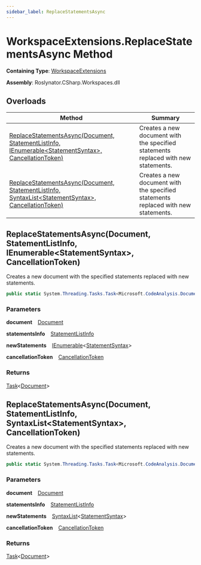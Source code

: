 ```yaml
---
sidebar_label: ReplaceStatementsAsync
---
```


# WorkspaceExtensions\.ReplaceStatementsAsync Method

**Containing Type**: [WorkspaceExtensions](../index.md)

**Assembly**: Roslynator\.CSharp\.Workspaces\.dll

## Overloads

| Method | Summary |
| ------ | ------- |
| [ReplaceStatementsAsync(Document, StatementListInfo, IEnumerable&lt;StatementSyntax&gt;, CancellationToken)](#Roslynator_CSharp_WorkspaceExtensions_ReplaceStatementsAsync_Microsoft_CodeAnalysis_Document_Roslynator_CSharp_Syntax_StatementListInfo_System_Collections_Generic_IEnumerable_Microsoft_CodeAnalysis_CSharp_Syntax_StatementSyntax__System_Threading_CancellationToken_) | Creates a new document with the specified statements replaced with new statements\. |
| [ReplaceStatementsAsync(Document, StatementListInfo, SyntaxList&lt;StatementSyntax&gt;, CancellationToken)](#Roslynator_CSharp_WorkspaceExtensions_ReplaceStatementsAsync_Microsoft_CodeAnalysis_Document_Roslynator_CSharp_Syntax_StatementListInfo_Microsoft_CodeAnalysis_SyntaxList_Microsoft_CodeAnalysis_CSharp_Syntax_StatementSyntax__System_Threading_CancellationToken_) | Creates a new document with the specified statements replaced with new statements\. |

## ReplaceStatementsAsync\(Document, StatementListInfo, IEnumerable&lt;StatementSyntax&gt;, CancellationToken\) <a id="Roslynator_CSharp_WorkspaceExtensions_ReplaceStatementsAsync_Microsoft_CodeAnalysis_Document_Roslynator_CSharp_Syntax_StatementListInfo_System_Collections_Generic_IEnumerable_Microsoft_CodeAnalysis_CSharp_Syntax_StatementSyntax__System_Threading_CancellationToken_"></a>

  
Creates a new document with the specified statements replaced with new statements\.

```csharp
public static System.Threading.Tasks.Task<Microsoft.CodeAnalysis.Document> ReplaceStatementsAsync(this Microsoft.CodeAnalysis.Document document, Roslynator.CSharp.Syntax.StatementListInfo statementsInfo, System.Collections.Generic.IEnumerable<Microsoft.CodeAnalysis.CSharp.Syntax.StatementSyntax> newStatements, System.Threading.CancellationToken cancellationToken = default)
```

### Parameters

**document** &ensp; [Document](https://docs.microsoft.com/en-us/dotnet/api/microsoft.codeanalysis.document)

**statementsInfo** &ensp; [StatementListInfo](../../Syntax/StatementListInfo/index.md)

**newStatements** &ensp; [IEnumerable](https://docs.microsoft.com/en-us/dotnet/api/system.collections.generic.ienumerable-1)&lt;[StatementSyntax](https://docs.microsoft.com/en-us/dotnet/api/microsoft.codeanalysis.csharp.syntax.statementsyntax)&gt;

**cancellationToken** &ensp; [CancellationToken](https://docs.microsoft.com/en-us/dotnet/api/system.threading.cancellationtoken)

### Returns

[Task](https://docs.microsoft.com/en-us/dotnet/api/system.threading.tasks.task-1)&lt;[Document](https://docs.microsoft.com/en-us/dotnet/api/microsoft.codeanalysis.document)&gt;

## ReplaceStatementsAsync\(Document, StatementListInfo, SyntaxList&lt;StatementSyntax&gt;, CancellationToken\) <a id="Roslynator_CSharp_WorkspaceExtensions_ReplaceStatementsAsync_Microsoft_CodeAnalysis_Document_Roslynator_CSharp_Syntax_StatementListInfo_Microsoft_CodeAnalysis_SyntaxList_Microsoft_CodeAnalysis_CSharp_Syntax_StatementSyntax__System_Threading_CancellationToken_"></a>

  
Creates a new document with the specified statements replaced with new statements\.

```csharp
public static System.Threading.Tasks.Task<Microsoft.CodeAnalysis.Document> ReplaceStatementsAsync(this Microsoft.CodeAnalysis.Document document, Roslynator.CSharp.Syntax.StatementListInfo statementsInfo, Microsoft.CodeAnalysis.SyntaxList<Microsoft.CodeAnalysis.CSharp.Syntax.StatementSyntax> newStatements, System.Threading.CancellationToken cancellationToken = default)
```

### Parameters

**document** &ensp; [Document](https://docs.microsoft.com/en-us/dotnet/api/microsoft.codeanalysis.document)

**statementsInfo** &ensp; [StatementListInfo](../../Syntax/StatementListInfo/index.md)

**newStatements** &ensp; [SyntaxList](https://docs.microsoft.com/en-us/dotnet/api/microsoft.codeanalysis.syntaxlist-1)&lt;[StatementSyntax](https://docs.microsoft.com/en-us/dotnet/api/microsoft.codeanalysis.csharp.syntax.statementsyntax)&gt;

**cancellationToken** &ensp; [CancellationToken](https://docs.microsoft.com/en-us/dotnet/api/system.threading.cancellationtoken)

### Returns

[Task](https://docs.microsoft.com/en-us/dotnet/api/system.threading.tasks.task-1)&lt;[Document](https://docs.microsoft.com/en-us/dotnet/api/microsoft.codeanalysis.document)&gt;


